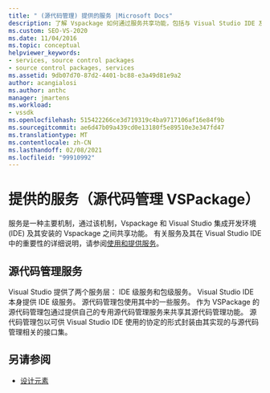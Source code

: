 ```yaml
---
title: " (源代码管理) 提供的服务 |Microsoft Docs"
description: 了解 Vspackage 如何通过服务共享功能，包括与 Visual Studio IDE 及其 Vspackage 交互。
ms.custom: SEO-VS-2020
ms.date: 11/04/2016
ms.topic: conceptual
helpviewer_keywords:
- services, source control packages
- source control packages, services
ms.assetid: 9db07d70-87d2-4401-bc88-e3a49d81e9a2
author: acangialosi
ms.author: anthc
manager: jmartens
ms.workload:
- vssdk
ms.openlocfilehash: 515422266ce3d719319c4ba9717106af16e84f9b
ms.sourcegitcommit: ae6d47b09a439cd0e13180f5e89510e3e347fd47
ms.translationtype: MT
ms.contentlocale: zh-CN
ms.lasthandoff: 02/08/2021
ms.locfileid: "99910992"
---
```

# <a name="services-provided-source-control-vspackage"></a>提供的服务（源代码管理 VSPackage）
服务是一种主要机制，通过该机制，Vspackage 和 Visual Studio 集成开发环境 (IDE) 及其安装的 Vspackage 之间共享功能。 有关服务及其在 Visual Studio IDE 中的重要性的详细说明，请参阅[使用和提供服务](../../extensibility/using-and-providing-services.md)。

## <a name="the-source-control-service"></a>源代码管理服务
 Visual Studio 提供了两个服务层： IDE 级服务和包级服务。 Visual Studio IDE 本身提供 IDE 级服务。 源代码管理包使用其中的一些服务。 作为 VSPackage 的源代码管理包通过提供自己的专用源代码管理服务来共享其源代码管理功能。 源代码管理包以可供 Visual Studio IDE 使用的协定的形式封装由其实现的与源代码管理相关的接口集。

## <a name="see-also"></a>另请参阅
- [设计元素](../../extensibility/internals/source-control-vspackage-design-elements.md)
